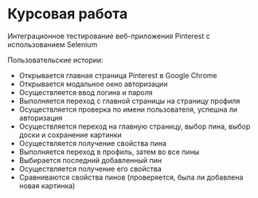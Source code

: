 # Курсовая работа
Интеграционное тестирование веб-приложения Pinterest с использованием Selenium

Пользовательские истории:
  * Открывается главная страница Pinterest в Google Chrome
  * Открывается модальное окно авторизации
  * Осуществляется ввод логина и пароля
  * Выполняется переход с главной страницы на страницу профиля
  * Осуществляется проверка по имени пользователя, успешна ли авторизация
  * Осуществляется переход на главную страницу, выбор пина, выбор доски и сохранение картинки
  * Осуществляется получение свойства пина
  * Выполняется переход в профиль, затем во все пины
  * Выбирается последний добавленный пин
  * Осуществляется получение его свойства
  * Сравниваются свойства пинов (проверяется, была ли добавлена новая картинка)